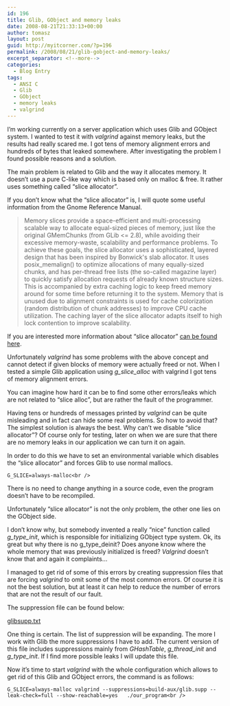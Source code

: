 ```yaml
---
id: 196
title: Glib, GObject and memory leaks
date: 2008-08-21T21:33:13+00:00
author: tomasz
layout: post
guid: http://myitcorner.com/?p=196
permalink: /2008/08/21/glib-gobject-and-memory-leaks/
excerpt_separator: <!--more-->
categories:
  - Blog Entry
tags:
  - ANSI C
  - Glib
  - GObject
  - memory leaks
  - valgrind
---
```

I&#8217;m working currently on a server application which uses Glib and GObject system. I wanted to test it with _valgrind_ against memory leaks, but the results had really scared me. I got tens of memory alignment errors and hundreds of bytes that leaked somewhere. After investigating the problem I found possible reasons and a solution.
  
The main problem is related to Glib and the way it allocates memory. It doesn&#8217;t use a pure C-like way which is based only on malloc & free. It rather uses something called &#8220;slice allocator&#8221;.
  
If you don&#8217;t know what the &#8220;slice allocator&#8221; is, I will quote some useful information from the Gnome Reference Manual.

<!--more-->

> Memory slices provide a space-efficient and multi-processing scalable way to allocate equal-sized pieces of memory, just like the original GMemChunks (from GLib <= 2.8), while avoiding their excessive memory-waste, scalability and performance problems. To achieve these goals, the slice allocator uses a sophisticated, layered design that has been inspired by Bonwick's slab allocator. It uses posix_memalign() to optimize allocations of many equally-sized chunks, and has per-thread free lists (the so-called magazine layer) to quickly satisfy allocation requests of already known structure sizes. This is accompanied by extra caching logic to keep freed memory around for some time before returning it to the system. Memory that is unused due to alignment constraints is used for cache colorization (random distribution of chunk addresses) to improve CPU cache utilization. The caching layer of the slice allocator adapts itself to high lock contention to improve scalability. 

If you are interested more information about &#8220;slice allocator&#8221; [can be found here](http://library.gnome.org/devel/glib/stable/glib-Memory-Slices.html).

Unfortunately _valgrind_ has some problems with the above concept and cannot detect if given blocks of memory were actually freed or not. When I tested a simple Glib application using _g\_slice\_alloc_ with valgrind I got tens of memory alignment errors.
  
You can imagine how hard it can be to find some other errors/leaks which are not related to &#8220;slice alloc&#8221;, but are rather the fault of the programmer.
  
Having tens or hundreds of messages printed by _valgrind_ can be quite misleading and in fact can hide some real problems. So how to avoid that? The simplest solution is always the best. Why can&#8217;t we disable &#8220;slice allocator&#8221;? Of course only for testing, later on when we are sure that there are no memory leaks in our application we can turn it on again.

In order to do this we have to set an environmental variable which disables the &#8220;slice allocator&#8221; and forces Glib to use normal mallocs.
  
```
G_SLICE=always-malloc<br />
```
  
There is no need to change anything in a source code, even the program doesn&#8217;t have to be recompiled. 

Unfortunately &#8220;slice allocator&#8221; is not the only problem, the other one lies on the GObject side.
  
I don&#8217;t know why, but somebody invented a really &#8220;nice&#8221; function called _g\_type\_init_, which is responsible for initializing GObject type system. Ok, its great but why there is no g\_type\_deinit? Does anyone know where the whole memory that was previously initialized is freed? _Valgrind_ doesn&#8217;t know that and again it complaints&#8230;
  
I managed to get rid of some of this errors by creating suppression files that are forcing _valgrind_ to omit some of the most common errors. Of course it is not the best solution, but at least it can help to reduce the number of errors that are not the result of our fault. 

The suppression file can be found below:

[glibsupp.txt](/assets/glibsupp.txt)

One thing is certain. The list of suppression will be expanding. The more I work with Glib the more suppressions I have to add. The current version of this file includes suppressions mainly from _GHashTable_, _g\_thread\_init_ and _g\_type\_init_. If I find more possible leaks I will update this file.

Now it&#8217;s time to start _valgrind_ with the whole configuration which allows to get rid of this Glib and GObject errors, the command is as follows:
  
```
G_SLICE=always-malloc valgrind --suppressions=build-aux/glib.supp --leak-check=full --show-reachable=yes   ./our_program<br />
```